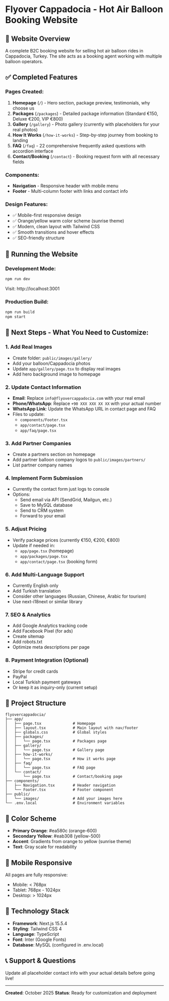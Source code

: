 # Flyover Cappadocia - Hot Air Balloon Booking Website

## 🎈 Website Overview

A complete B2C booking website for selling hot air balloon rides in Cappadocia, Turkey. The site acts as a booking agent working with multiple balloon operators.

## ✅ Completed Features

### Pages Created:
1. **Homepage** (`/`) - Hero section, package preview, testimonials, why choose us
2. **Packages** (`/packages`) - Detailed package information (Standard €150, Deluxe €200, VIP €800)
3. **Gallery** (`/gallery`) - Photo gallery (currently with placeholders for your real photos)
4. **How It Works** (`/how-it-works`) - Step-by-step journey from booking to landing
5. **FAQ** (`/faq`) - 22 comprehensive frequently asked questions with accordion interface
6. **Contact/Booking** (`/contact`) - Booking request form with all necessary fields

### Components:
- **Navigation** - Responsive header with mobile menu
- **Footer** - Multi-column footer with links and contact info

### Design Features:
- ✅ Mobile-first responsive design
- ✅ Orange/yellow warm color scheme (sunrise theme)
- ✅ Modern, clean layout with Tailwind CSS
- ✅ Smooth transitions and hover effects
- ✅ SEO-friendly structure

## 🚀 Running the Website

### Development Mode:
```bash
npm run dev
```
Visit: http://localhost:3001

### Production Build:
```bash
npm run build
npm start
```

## 📝 Next Steps - What You Need to Customize:

### 1. **Add Real Images**
   - Create folder: `public/images/gallery/`
   - Add your balloon/Cappadocia photos
   - Update `app/gallery/page.tsx` to display real images
   - Add hero background image to homepage

### 2. **Update Contact Information**
   - **Email**: Replace `info@flyovercappadocia.com` with your real email
   - **Phone/WhatsApp**: Replace `+90 XXX XXX XX XX` with your actual number
   - **WhatsApp Link**: Update the WhatsApp URL in contact page and FAQ
   - Files to update:
     - `components/Footer.tsx`
     - `app/contact/page.tsx`
     - `app/faq/page.tsx`

### 3. **Add Partner Companies**
   - Create a partners section on homepage
   - Add partner balloon company logos to `public/images/partners/`
   - List partner company names

### 4. **Implement Form Submission**
   - Currently the contact form just logs to console
   - Options:
     - Send email via API (SendGrid, Mailgun, etc.)
     - Save to MySQL database
     - Send to CRM system
     - Forward to your email

### 5. **Adjust Pricing**
   - Verify package prices (currently €150, €200, €800)
   - Update if needed in:
     - `app/page.tsx` (homepage)
     - `app/packages/page.tsx`
     - `app/contact/page.tsx` (booking form)

### 6. **Add Multi-Language Support**
   - Currently English only
   - Add Turkish translation
   - Consider other languages (Russian, Chinese, Arabic for tourism)
   - Use next-i18next or similar library

### 7. **SEO & Analytics**
   - Add Google Analytics tracking code
   - Add Facebook Pixel (for ads)
   - Create sitemap
   - Add robots.txt
   - Optimize meta descriptions per page

### 8. **Payment Integration** (Optional)
   - Stripe for credit cards
   - PayPal
   - Local Turkish payment gateways
   - Or keep it as inquiry-only (current setup)

## 📂 Project Structure

```
flyovercappadocia/
├── app/
│   ├── page.tsx              # Homepage
│   ├── layout.tsx            # Main layout with nav/footer
│   ├── globals.css           # Global styles
│   ├── packages/
│   │   └── page.tsx          # Packages page
│   ├── gallery/
│   │   └── page.tsx          # Gallery page
│   ├── how-it-works/
│   │   └── page.tsx          # How it works page
│   ├── faq/
│   │   └── page.tsx          # FAQ page
│   └── contact/
│       └── page.tsx          # Contact/booking page
├── components/
│   ├── Navigation.tsx        # Header navigation
│   └── Footer.tsx            # Footer component
├── public/
│   └── images/               # Add your images here
└── .env.local                # Environment variables
```

## 🎨 Color Scheme

- **Primary Orange**: #ea580c (orange-600)
- **Secondary Yellow**: #eab308 (yellow-500)
- **Accent**: Gradients from orange to yellow (sunrise theme)
- **Text**: Gray scale for readability

## 📱 Mobile Responsive

All pages are fully responsive:
- Mobile: < 768px
- Tablet: 768px - 1024px
- Desktop: > 1024px

## 🔧 Technology Stack

- **Framework**: Next.js 15.5.4
- **Styling**: Tailwind CSS 4
- **Language**: TypeScript
- **Font**: Inter (Google Fonts)
- **Database**: MySQL (configured in .env.local)

## 📞 Support & Questions

Update all placeholder contact info with your actual details before going live!

---

**Created**: October 2025
**Status**: Ready for customization and deployment

